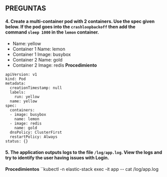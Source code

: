 ## PREGUNTAS

#### 4. Create a multi-container pod with 2 containers. Use the spec given below.  If the pod goes into the `crashloopbackoff` then add the command `sleep 1000` in the `lemon` container.
- Name: yellow
- Container 1 Name: lemon
- Container 1 Image: busybox
- Container 2 Name: gold
- Container 2 Image: redis
**Procedimiento**
```
apiVersion: v1
kind: Pod
metadata:
  creationTimestamp: null
  labels:
    run: yellow
  name: yellow
spec:
  containers:
  - image: busybox
    name: lemon
  - image: redis
    name: gold
  dnsPolicy: ClusterFirst
  restartPolicy: Always
status: {}
```


#### 5. The application outputs logs to the file `/log/app.log`. View the logs and try to identify the user having issues with Login.
**Procedimientos**
``kubectl -n elastic-stack exec -it app -- cat /log/app.log